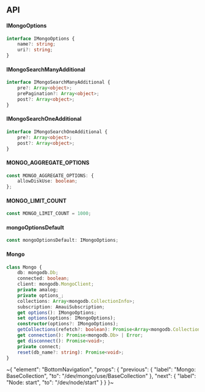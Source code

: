 

## API

#### IMongoOptions

```ts
interface IMongoOptions {
    name?: string;
    uri?: string;
}
```

#### IMongoSearchManyAdditional

```ts
interface IMongoSearchManyAdditional {
    pre?: Array<object>;
    prePagination?: Array<object>;
    post?: Array<object>;
}
```

#### IMongoSearchOneAdditional

```ts
interface IMongoSearchOneAdditional {
    pre?: Array<object>;
    post?: Array<object>;
}
```

#### MONGO\_AGGREGATE\_OPTIONS

```ts
const MONGO_AGGREGATE_OPTIONS: {
    allowDiskUse: boolean;
};
```

#### MONGO\_LIMIT\_COUNT

```ts
const MONGO_LIMIT_COUNT = 1000;
```

#### mongoOptionsDefault

```ts
const mongoOptionsDefault: IMongoOptions;
```

#### Mongo

```ts
class Mongo {
    db: mongodb.Db;
    connected: boolean;
    client: mongodb.MongoClient;
    private amalog;
    private options_;
    collections: Array<mongodb.CollectionInfo>;
    subscription: AmauiSubscription;
    get options(): IMongoOptions;
    set options(options: IMongoOptions);
    constructor(options?: IMongoOptions);
    getCollections(refetch?: boolean): Promise<Array<mongodb.CollectionInfo>>;
    get connection(): Promise<mongodb.Db> | Error;
    get disconnect(): Promise<void>;
    private connect;
    reset(db_name?: string): Promise<void>;
}
```


~{
  "element": "BottomNavigation",
  "props": {
    "previous": {
      "label": "Mongo: BaseCollection",
      "to": "/dev/mongo/use/BaseCollection"
    },
    "next": {
      "label": "Node: start",
      "to": "/dev/node/start"
    }
  }
}~
